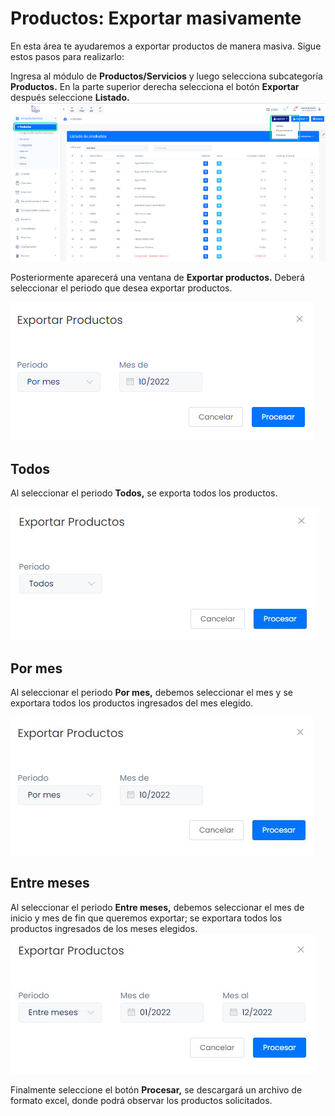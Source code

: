 # Productos: Exportar masivamente
En esta área te ayudaremos a exportar productos de manera masiva. Sigue estos pasos para realizarlo:

Ingresa al módulo de **Productos/Servicios** y luego selecciona subcategoría **Productos.** En la parte superior derecha selecciona el botón **Exportar** después seleccione **Listado.**
![img1](img/Exportar-masivamente_01.jpg)

Posteriormente aparecerá una ventana de **Exportar productos.** Deberá seleccionar el periodo que desea exportar productos.

![img2](img/Exportar-masivamente_02.jpg)

## Todos
Al seleccionar el periodo **Todos,** se exporta todos los productos.

![img3](img/Exportar-masivamente_03.jpg)
## Por mes 
Al seleccionar el periodo **Por mes,** debemos seleccionar el mes y se exportara todos los productos ingresados del mes elegido.

![img4](img/Exportar-masivamente_04.jpg)

## Entre meses
Al seleccionar el periodo **Entre meses,** debemos seleccionar el mes de inicio y mes de fin que queremos exportar; se exportara todos los productos ingresados de los meses elegidos.
![img5](img/Exportar-masivamente_05.jpg)

Finalmente seleccione el botón **Procesar,** se descargará un archivo de formato excel, donde podrá observar los productos solicitados.



